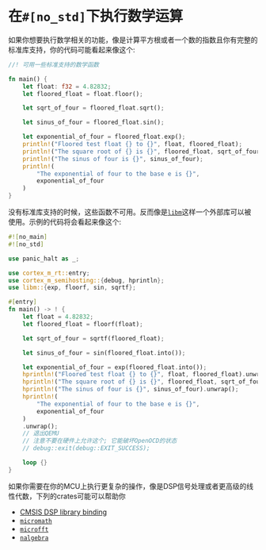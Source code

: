 # 在`#[no_std]`下执行数学运算

如果你想要执行数学相关的功能，像是计算平方根或者一个数的指数且你有完整的标准库支持，你的代码可能看起来像这个:

```rs
//! 可用一些标准支持的数学函数

fn main() {
    let float: f32 = 4.82832;
    let floored_float = float.floor();

    let sqrt_of_four = floored_float.sqrt();

    let sinus_of_four = floored_float.sin();

    let exponential_of_four = floored_float.exp();
    println!("Floored test float {} to {}", float, floored_float);
    println!("The square root of {} is {}", floored_float, sqrt_of_four);
    println!("The sinus of four is {}", sinus_of_four);
    println!(
        "The exponential of four to the base e is {}",
        exponential_of_four
    )
}
```

没有标准库支持的时候，这些函数不可用。反而像是[`libm`](https://crates.io/crates/libm)这样一个外部库可以被使用。示例的代码将会看起来像这个:

```rs
#![no_main]
#![no_std]

use panic_halt as _;

use cortex_m_rt::entry;
use cortex_m_semihosting::{debug, hprintln};
use libm::{exp, floorf, sin, sqrtf};

#[entry]
fn main() -> ! {
    let float = 4.82832;
    let floored_float = floorf(float);

    let sqrt_of_four = sqrtf(floored_float);

    let sinus_of_four = sin(floored_float.into());

    let exponential_of_four = exp(floored_float.into());
    hprintln!("Floored test float {} to {}", float, floored_float).unwrap();
    hprintln!("The square root of {} is {}", floored_float, sqrt_of_four).unwrap();
    hprintln!("The sinus of four is {}", sinus_of_four).unwrap();
    hprintln!(
        "The exponential of four to the base e is {}",
        exponential_of_four
    )
    .unwrap();
    // 退出QEMU
    // 注意不要在硬件上允许这个; 它能破坏OpenOCD的状态
    // debug::exit(debug::EXIT_SUCCESS);

    loop {}
}
```

如果你需要在你的MCU上执行更复杂的操作，像是DSP信号处理或者更高级的线性代数，下列的crates可能可以帮助你

- [CMSIS DSP library binding](https://github.com/jacobrosenthal/cmsis-dsp-sys)
- [`micromath`](https://github.com/tarcieri/micromath)
- [`microfft`](https://crates.io/crates/microfft)
- [`nalgebra`](https://github.com/dimforge/nalgebra)
